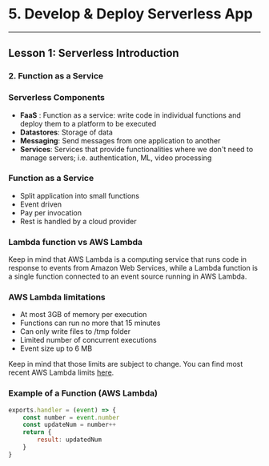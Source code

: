 # 5. Develop & Deploy Serverless App
___

## Lesson 1: Serverless Introduction

### 2. Function as a Service 


### Serverless Components
* **FaaS** : Function as a service: write code in individual functions and deploy them to a platform to be executed
* **Datastores**: Storage of data
* **Messaging**: Send messages from one application to another
* **Services**: Services that provide functionalities where we don't need to manage servers; i.e. authentication, ML, video processing

### Function as a Service
* Split application into small functions
* Event driven
* Pay per invocation
* Rest is handled by a cloud provider

### Lambda function vs AWS Lambda
Keep in mind that AWS Lambda is a computing service that runs code in response to events from Amazon Web Services, while a Lambda function is a single function connected to an event source running in AWS Lambda.

### AWS Lambda limitations
* At most 3GB of memory per execution
* Functions can run no more that 15 minutes
* Can only write files to /tmp folder
* Limited number of concurrent executions
* Event size up to 6 MB

Keep in mind that those limits are subject to change. You can find most recent AWS Lambda limits [here](https://docs.aws.amazon.com/lambda/latest/dg/limits.html).

### Example of a Function (AWS Lambda)

```Javascript
exports.handler = (event) => {
    const number = event.number 
    const updateNum = number++ 
    return {
        result: updatedNum
    }
}
```
